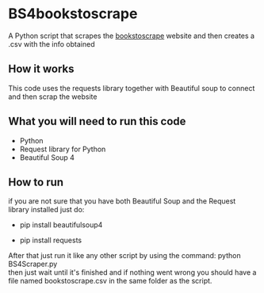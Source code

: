 # BS4bookstoscrape

A Python script that scrapes the [bookstoscrape](https://books.toscrape.com/) website and then creates a .csv with the info obtained

## How it works

This code uses the requests library together with Beautiful soup to connect and then scrap the website

## What you will need to run this code

- Python
- Request library for Python
- Beautiful Soup 4

## How to run

if you are not sure that you have both Beautiful Soup and the Request library installed just do:

- pip install beautifulsoup4                                                                                                                                              

- pip install requests

After that just run it like any other script by using the command: python BS4Scraper.py                                                                    
then just wait until it's finished and if nothing went wrong you should have a file named bookstoscrape.csv in the same folder as the script.









